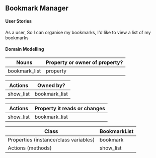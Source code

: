 ## Bookmark Manager

#### User Stories
As a user,
So I can organise my bookmarks,
I'd like to view a list of my bookmarks

#### Domain Modelling
|Nouns| Property or owner of property? |
|-----|---------------------|
|bookmark_list|property|

|Actions| Owned by? |
|-----|---------------------|
|show_list|bookmark_list|

|Actions| Property it reads or changes |
|-----|---------------------|
|show_list|bookmark_list|

|Class| BookmarkList|
|-----|-------|
|Properties (instance/class variables)| bookmark|
|Actions (methods)|show_list|
